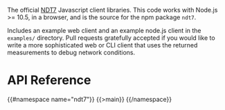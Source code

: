 The official [NDT7](https://github.com/m-lab/ndt-server) Javascript client
libraries. This code works with Node.js >= 10.5, in a browser, and is the
source for the npm package `ndt7`.

Includes an example web client and an example node.js client in the `examples/`
directory. Pull requests gratefully accepted if you would like to write a
more sophisticated web or CLI client that uses the returned measurements to
debug network conditions.

# API Reference
{{#namespace name="ndt7"}}
{{>main}}
{{/namespace}}

